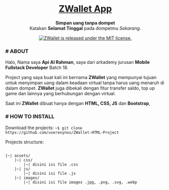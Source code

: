 <h1 align="center">
	<a href="https://zwallet-project.netlify.app/">
		ZWallet App
	</a>
</h1>

<p align="center">
	<strong>Simpan uang tanpa dompet</strong><br>
	Katakan <strong>Selamat Tinggal</strong> pada dompetmu <i>Sekarang</i>.
</p>

<p align="center">
  <a href="https://github.com/userexynos/ZWallet-HTML-Project/blob/master/LICENSE">
    <img src="https://img.shields.io/badge/license-MIT-blue.svg" alt="ZWallet is released under the MIT license." />
  </a>
</p>

### # ABOUT
Halo, Nama saya <strong>Api Al Rahman</strong>, saya dari arkademy jurusan <strong>Mobile Fullstack Developer</strong> Batch 18.

Project yang saya buat kali ini bernama <strong>ZWallet</strong> yang mempunyai tujuan untuk menyimpan uang dalam keadaan virtual tanpa harus uang menaruh di dalam dompet. <strong>ZWallet</strong> juga dibekali dengan fitur transfer saldo, top up game dan lainnya yang berhubungan dengan virtual.

Saat ini <strong>ZWallet</strong> dibuat hanya dengan <strong>HTML, CSS, JS</strong> dan <strong>Bootstrap</strong>,

### # HOW TO INSTALL
Download the projects: 
``
~$ git clone https://github.com/userexynos/ZWallet-HTML-Project
``

Projects structure:
```

|~| assets/
	|~| css/
		|~| disini isi file .css
	|~| js/
		|~| disini isi file .js
	|~| images/
		|~| disini isi file images .jpg, .png, .svg, .webp
		
```

